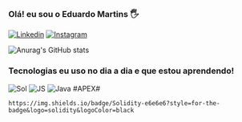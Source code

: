 ### Olá! eu sou o Eduardo Martins 🖐️
[![Linkedin](https://img.shields.io/badge/LinkedIn-0077B5?style=for-the-badge&logo=linkedin&logoColor=white)](https://www.linkedin.com/in/eduardomartins02/)
[![Instagram](https://img.shields.io/badge/Instagram-E4405F?style=for-the-badge&logo=instagram&logoColor=white)](https://www.instagram.com/edul_gti/)

![Anurag's GitHub stats](https://github-readme-stats.vercel.app/api?username=EduardoBtc&show_icons=true&theme=cobalt)
### Tecnologias eu uso no dia a dia e que estou aprendendo!
![Sol](https://img.shields.io/badge/Solidity-e6e6e6?style=for-the-badge&logo=solidity&logoColor=black)
![JS](https://img.shields.io/badge/JavaScript-323330?style=for-the-badge&logo=javascript&logoColor=F7DF1E)
![Java](https://img.shields.io/badge/Java-ED8B00?style=for-the-badge&logo=java&logoColor=white) #APEX# 

	https://img.shields.io/badge/Solidity-e6e6e6?style=for-the-badge&logo=solidity&logoColor=black

